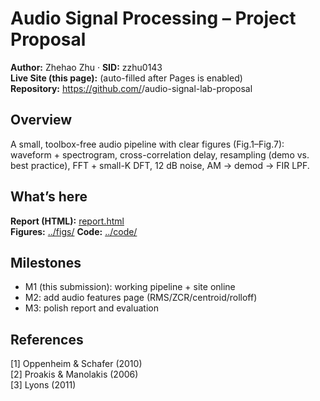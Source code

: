 # Audio Signal Processing – Project Proposal

**Author:** Zhehao Zhu · **SID:** zzhu0143  
**Live Site (this page):** (auto-filled after Pages is enabled)  
**Repository:** https://github.com/<zzhu0143>/audio-signal-lab-proposal

## Overview
A small, toolbox-free audio pipeline with clear figures (Fig.1–Fig.7): waveform + spectrogram, cross-correlation delay, resampling (demo vs. best practice), FFT + small-K DFT, 12 dB noise, AM → demod → FIR LPF.

## What’s here
**Report (HTML):** [report.html](report.html)   
**Figures:** [../figs/](../figs/)
**Code:** [../code/](../code/)

## Milestones
- M1 (this submission): working pipeline + site online  
- M2: add audio features page (RMS/ZCR/centroid/rolloff)  
- M3: polish report and evaluation

## References
[1] Oppenheim & Schafer (2010)  
[2] Proakis & Manolakis (2006)  
[3] Lyons (2011)
